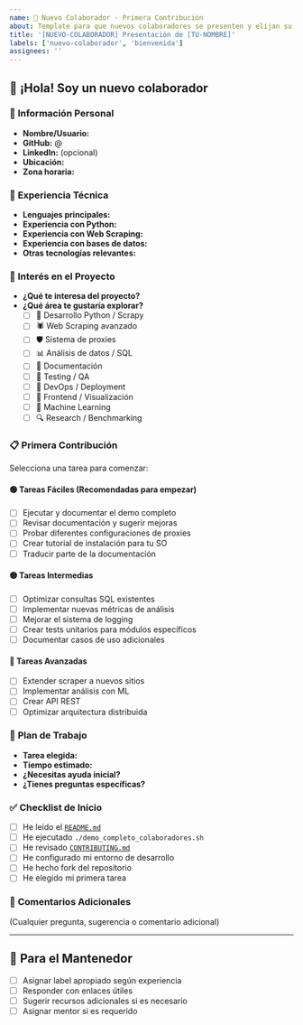 ```yaml
---
name: 🤝 Nuevo Colaborador - Primera Contribución
about: Template para que nuevos colaboradores se presenten y elijan su primera tarea
title: '[NUEVO-COLABORADOR] Presentación de [TU-NOMBRE]'
labels: ['nuevo-colaborador', 'bienvenida']
assignees: ''
---
```


## 👋 ¡Hola! Soy un nuevo colaborador

### 👤 **Información Personal**
- **Nombre/Usuario:** 
- **GitHub:** @
- **LinkedIn:** (opcional)
- **Ubicación:** 
- **Zona horaria:** 

### 💼 **Experiencia Técnica**
- **Lenguajes principales:** 
- **Experiencia con Python:** 
- **Experiencia con Web Scraping:** 
- **Experiencia con bases de datos:** 
- **Otras tecnologías relevantes:** 

### 🎯 **Interés en el Proyecto**
- **¿Qué te interesa del proyecto?**
- **¿Qué área te gustaría explorar?**
  - [ ] 🐍 Desarrollo Python / Scrapy
  - [ ] 🕷️ Web Scraping avanzado
  - [ ] 🛡️ Sistema de proxies
  - [ ] 📊 Análisis de datos / SQL
  - [ ] 📝 Documentación
  - [ ] 🧪 Testing / QA
  - [ ] 🚀 DevOps / Deployment
  - [ ] 🎨 Frontend / Visualización
  - [ ] 🤖 Machine Learning
  - [ ] 🔍 Research / Benchmarking

### 📋 **Primera Contribución**
Selecciona una tarea para comenzar:

#### 🟢 **Tareas Fáciles (Recomendadas para empezar)**
- [ ] Ejecutar y documentar el demo completo
- [ ] Revisar documentación y sugerir mejoras
- [ ] Probar diferentes configuraciones de proxies
- [ ] Crear tutorial de instalación para tu SO
- [ ] Traducir parte de la documentación

#### 🟡 **Tareas Intermedias**
- [ ] Optimizar consultas SQL existentes
- [ ] Implementar nuevas métricas de análisis
- [ ] Mejorar el sistema de logging
- [ ] Crear tests unitarios para módulos específicos
- [ ] Documentar casos de uso adicionales

#### 🔴 **Tareas Avanzadas**
- [ ] Extender scraper a nuevos sitios
- [ ] Implementar análisis con ML
- [ ] Crear API REST
- [ ] Optimizar arquitectura distribuida

### 🚀 **Plan de Trabajo**
- **Tarea elegida:** 
- **Tiempo estimado:** 
- **¿Necesitas ayuda inicial?** 
- **¿Tienes preguntas específicas?** 

### ✅ **Checklist de Inicio**
- [ ] He leído el [`README.md`](../README.md)
- [ ] He ejecutado `./demo_completo_colaboradores.sh`
- [ ] He revisado [`CONTRIBUTING.md`](../../CONTRIBUTING.md)
- [ ] He configurado mi entorno de desarrollo
- [ ] He hecho fork del repositorio
- [ ] He elegido mi primera tarea

### 💬 **Comentarios Adicionales**
(Cualquier pregunta, sugerencia o comentario adicional)

---

## 📝 **Para el Mantenedor**
- [ ] Asignar label apropiado según experiencia
- [ ] Responder con enlaces útiles
- [ ] Sugerir recursos adicionales si es necesario
- [ ] Asignar mentor si es requerido
